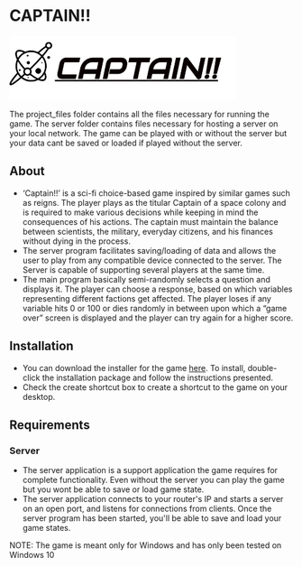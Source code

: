 # CAPTAIN!!

![Header](project_pics/captain_logo.png)

The project_files folder contains all the files necessary for running the game.
The server folder contains files necessary for hosting a server on your local network.
The game can be played with or without the server but your data cant be saved or loaded if played without the server.

## About
- ‘Captain!!’ is a sci-fi choice-based game inspired by similar games such as
  reigns. The player plays as the titular Captain of a space colony and is
  required to make various decisions while keeping in mind the consequences
  of his actions. The captain must maintain the balance between scientists,
  the military, everyday citizens, and his finances without dying in the
  process.
- The server program facilitates saving/loading of data and allows the user to
  play from any compatible device connected to the server. The Server is
  capable of supporting several players at the same time.
- The main program basically semi-randomly selects a question and displays
  it. The player can choose a response, based on which variables representing
  different factions get affected. The player loses if any variable hits 0 
  or 100 or dies randomly in between upon which a “game over” screen is displayed 
  and the player can try again for a higher score.

## Installation
- You can download the installer for the game [here](https://github.com/1337-inc/Captain/releases). To install, double-click the installation package and follow the instructions presented.
- Check the create shortcut box to create a shortcut to the game on your desktop.


## Requirements
### Server
- The server application is a support application the game requires for complete functionality. Even without the server you can play the game but you wont be able to save or load game state. 
-  The server application connects to your router's IP and starts a server on an open port, and listens for connections from clients. Once the server program has been started, you'll be able to save and load your game states.


NOTE: The game is meant only for Windows and has only been tested on Windows 10
